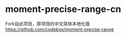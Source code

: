 moment-precise-range-cn
=======================

Fork自此项目，原项目的中文简体本地化版  
https://github.com/codebox/moment-precise-range
